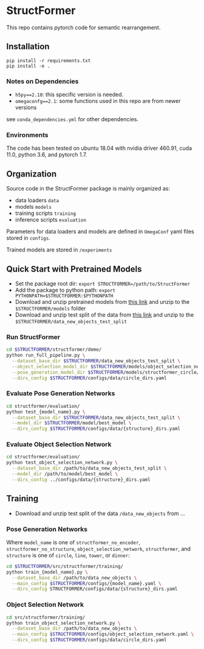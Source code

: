 # StructFormer

This repo contains pytorch code for semantic rearrangement.

## Installation

```
pip install -r requirements.txt
pip install -e .
```

### Notes on Dependencies
- `h5py==2.10`: this specific version is needed.
- `omegaconfg==2.1`: some functions used in this repo are from newer versions

see `conda_dependencies.yml` for other dependencies. 

### Environments
The code has been tested on ubuntu 18.04 with nvidia driver 460.91, cuda 11.0, python 3.6, and pytorch 1.7.

## Organization
Source code in the StructFormer package is mainly organized as:
- data loaders `data`
- models `models`
- training scripts `training`
- inference scripts `evaluation`

Parameters for data loaders and models are defined in `OmegaConf` yaml files stored in `configs`.

Trained models are stored in `/experiments`

## Quick Start with Pretrained Models
- Set the package root dir: `export STRUCTFORMER=/path/to/StructFormer`
- Add the package to python path: `export PYTHONPATH=$STRUCTFORMER:$PYTHONPATH`
- Download and unzip pretrained models from [this link](https://drive.google.com/file/d/1EsptihJv_lPND902P6CYbe00QW-y-rA4/view?usp=sharing) and unzip to the `$STRUCTFORMER/models` folder
- Download and unzip test split of the data from [this link](https://drive.google.com/file/d/1e76qJbBJ2bKYq0JzDSRWZjswySX1ftq_/view?usp=sharing) and unzip to the `$STRUCTFORMER/data_new_objects_test_split`

### Run StructFormer
```bash
cd $STRUCTFORMER/structformer/demo/
python run_full_pipeline.py \
  --dataset_base_dir $STRUCTFORMER/data_new_objects_test_split \
  --object_selection_model_dir $STRUCTFORMER/models/object_selection_network/best_model \
  --pose_generation_model_dir $STRUCTFORMER/models/structformer_circle/best_model \
  --dirs_config $STRUCTFORMER/configs/data/circle_dirs.yaml
```

### Evaluate Pose Generation Networks
```bash
cd structformer/evaluation/
python test_{model_name}.py \
  --dataset_base_dir $STRUCTFORMER/data_new_objects_test_split \
  --model_dir $STRUCTFORMER/model/best_model \
  --dirs_config $STRUCTFORMER/configs/data/{structure}_dirs.yaml
```

### Evaluate Object Selection Network
```bash
cd structformer/evaluation/
python test_object_selection_network.py \
  --dataset_base_dir /path/to/data_new_objects_test_split \
  --model_dir /path/to/model/best_model \
  --dirs_config ../configs/data/{structure}_dirs.yaml
```

## Training

- Download and unzip test split of the data `/data_new_objects` from ...

### Pose Generation Networks

Where `model_name` is one of `structformer_no_encoder`, `structformer_no_structure`, `object_selection_network`, `structformer`, and `structure` is one of `circle`, `line`, `tower`, or `dinner`:

```bash
cd $STRUCTFORMER/src/structformer/training/
python train_{model_name}.py \
  --dataset_base_dir /path/to/data_new_objects \
  --main_config $STRUCTFORMER/configs/{model_name}.yaml \
  --dirs_config STRUCTFORMER/configs/data/{structure}_dirs.yaml
```

### Object Selection Network
```bash
cd src/structformer/training/
python train_object_selection_network.py \
  --dataset_base_dir /path/to/data_new_objects \
  --main_config $STRUCTFORMER/configs/object_selection_network.yaml \
  --dirs_config $STRUCTFORMER/configs/data/circle_dirs.yaml
```
